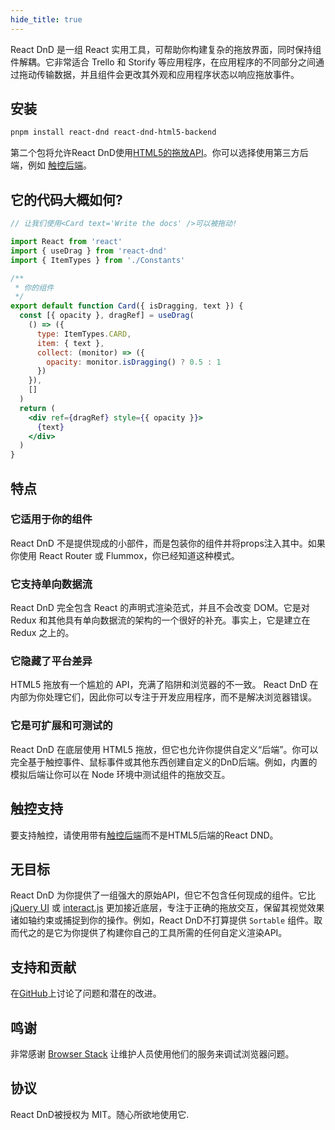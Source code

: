 ```yaml
---
hide_title: true
---
```

React DnD 是一组 React 实用工具，可帮助你构建复杂的拖放界面，同时保持组件解耦。它非常适合 Trello 和 Storify 等应用程序，在应用程序的不同部分之间通过拖动传输数据，并且组件会更改其外观和应用程序状态以响应拖放事件。

## 安装

```bash
pnpm install react-dnd react-dnd-html5-backend
```

第二个包将允许React DnD使用[HTML5的拖放API](https://developer.mozilla.org/en-US/docs/Web/Guide/HTML/Drag_and_drop)。你可以选择使用第三方后端，例如 [触控后端](https://npmjs.com/package/react-dnd-touch-backend)。

## 它的代码大概如何?

```jsx
// 让我们使用<Card text='Write the docs' />可以被拖动!

import React from 'react'
import { useDrag } from 'react-dnd'
import { ItemTypes } from './Constants'

/**
 * 你的组件
 */
export default function Card({ isDragging, text }) {
  const [{ opacity }, dragRef] = useDrag(
    () => ({
      type: ItemTypes.CARD,
      item: { text },
      collect: (monitor) => ({
        opacity: monitor.isDragging() ? 0.5 : 1
      })
    }),
    []
  )
  return (
    <div ref={dragRef} style={{ opacity }}>
      {text}
    </div>
  )
}
```

## 特点

### 它适用于你的组件

React DnD 不是提供现成的小部件，而是包装你的组件并将props注入其中。如果你使用 React Router 或 Flummox，你已经知道这种模式。

### 它支持单向数据流

React DnD 完全包含 React 的声明式渲染范式，并且不会改变 DOM。它是对 Redux 和其他具有单向数据流的架构的一个很好的补充。事实上，它是建立在 Redux 之上的。

### 它隐藏了平台差异

HTML5 拖放有一个尴尬的 API，充满了陷阱和浏览器的不一致。 React DnD 在内部为你处理它们，因此你可以专注于开发应用程序，而不是解决浏览器错误。

### 它是可扩展和可测试的

React DnD 在底层使用 HTML5 拖放，但它也允许你提供自定义“后端”。你可以完全基于触控事件、鼠标事件或其他东西创建自定义的DnD后端。例如，内置的模拟后端让你可以在 Node 环境中测试组件的拖放交互。

## 触控支持

要支持触控，请使用带有[触控后端](https://npmjs.com/package/react-dnd-touch-backend)而不是HTML5后端的React DND。

## 无目标

React DnD 为你提供了一组强大的原始API，但它不包含任何现成的组件。它比 [jQuery UI](https://jqueryui.com/) 或 [interact.js](http://interactjs.io/) 更加接近底层，专注于正确的拖放交互，保留其视觉效果诸如轴约束或捕捉到你的操作。例如，React DnD不打算提供 `Sortable` 组件。取而代之的是它为你提供了构建你自己的工具所需的任何自定义渲染API。

## 支持和贡献

在[GitHub](https://github.com/react-dnd/react-dnd/issues)上讨论了问题和潜在的改进。

## 鸣谢

非常感谢 [Browser Stack](https://www.browserstack.com) 让维护人员使用他们的服务来调试浏览器问题。

## 协议

React DnD被授权为 MIT。随心所欲地使用它.
